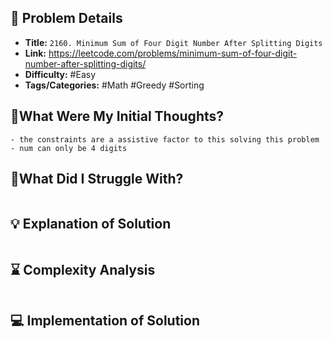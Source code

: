 ## 📝 Problem Details

- **Title:** `2160. Minimum Sum of Four Digit Number After Splitting Digits`
- **Link:** https://leetcode.com/problems/minimum-sum-of-four-digit-number-after-splitting-digits/
- **Difficulty:** #Easy 
- **Tags/Categories:** #Math #Greedy #Sorting 

## 💭What Were My Initial Thoughts?

```
- the constraints are a assistive factor to this solving this problem 
- num can only be 4 digits
```

## 🤔What Did I Struggle With?

```

```

## 💡 Explanation of Solution

```

```

## ⌛ Complexity Analysis

```

```

## 💻 Implementation of Solution

```cpp

```